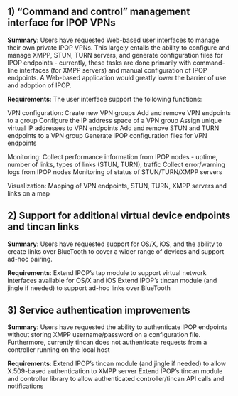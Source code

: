 ## 1) “Command and control” management interface for IPOP VPNs

**Summary**: Users have requested Web-based user interfaces to manage their own private IPOP VPNs. This largely entails the ability to configure and manage XMPP, STUN, TURN servers, and generate configuration files for IPOP endpoints - currently, these tasks are done primarily with command-line interfaces (for XMPP servers) and manual configuration of IPOP endpoints. A Web-based application would greatly lower the barrier of use and adoption of IPOP. 

**Requirements**: The user interface support the following functions:

VPN configuration:
Create new VPN groups 
Add and remove VPN endpoints to a group 
Configure the IP address space of a VPN group
Assign unique virtual IP addresses to VPN endpoints 
Add and remove STUN and TURN endpoints to a VPN group
Generate IPOP configuration files for VPN endpoints

Monitoring:
Collect performance information from IPOP nodes - uptime, number of links, types of links (STUN, TURN), traffic
Collect error/warning logs from IPOP nodes
Monitoring of status of STUN/TURN/XMPP servers

Visualization:
Mapping of VPN endpoints, STUN, TURN, XMPP servers and links on a map


## 2) Support for additional virtual device endpoints and tincan links

**Summary**: Users have requested support for OS/X, iOS, and the ability to create links over BlueTooth to cover a wider range of devices and support ad-hoc pairing.

**Requirements**: 
Extend IPOP’s tap module to support virtual network interfaces available for OS/X and iOS
Extend IPOP’s tincan module (and jingle if needed) to support ad-hoc links over BlueTooth

## 3) Service authentication improvements

**Summary**: Users have requested the ability to authenticate IPOP endpoints without storing XMPP username/password on a configuration file. Furthermore, currently tincan does not authenticate requests from a controller running on the local host

**Requirements**:
Extend IPOP’s tincan module (and jingle if needed) to allow X.509-based authentication to XMPP server
Extend IPOP’s tincan module and controller library to allow authenticated controller/tincan API calls and notifications
 